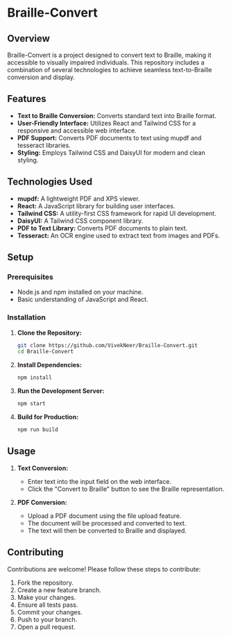 # Braille-Convert

## Overview

Braille-Convert is a project designed to convert text to Braille, making it accessible to visually impaired individuals. This repository includes a combination of several technologies to achieve seamless text-to-Braille conversion and display.

## Features

- **Text to Braille Conversion:** Converts standard text into Braille format.
- **User-Friendly Interface:** Utilizes React and Tailwind CSS for a responsive and accessible web interface.
- **PDF Support:** Converts PDF documents to text using mupdf and tesseract libraries.
- **Styling:** Employs Tailwind CSS and DaisyUI for modern and clean styling.

## Technologies Used

- **mupdf:** A lightweight PDF and XPS viewer.
- **React:** A JavaScript library for building user interfaces.
- **Tailwind CSS:** A utility-first CSS framework for rapid UI development.
- **DaisyUI:** A Tailwind CSS component library.
- **PDF to Text Library:** Converts PDF documents to plain text.
- **Tesseract:** An OCR engine used to extract text from images and PDFs.

## Setup

### Prerequisites

- Node.js and npm installed on your machine.
- Basic understanding of JavaScript and React.

### Installation

1. **Clone the Repository:**

   ```sh
   git clone https://github.com/VivekNeer/Braille-Convert.git
   cd Braille-Convert
   ```

2. **Install Dependencies:**

   ```sh
   npm install
   ```

3. **Run the Development Server:**

   ```sh
   npm start
   ```

4. **Build for Production:**

   ```sh
   npm run build
   ```

## Usage

1. **Text Conversion:**
   - Enter text into the input field on the web interface.
   - Click the "Convert to Braille" button to see the Braille representation.

2. **PDF Conversion:**
   - Upload a PDF document using the file upload feature.
   - The document will be processed and converted to text.
   - The text will then be converted to Braille and displayed.

## Contributing

Contributions are welcome! Please follow these steps to contribute:

1. Fork the repository.
2. Create a new feature branch.
3. Make your changes.
4. Ensure all tests pass.
5. Commit your changes.
6. Push to your branch.
7. Open a pull request.
